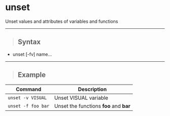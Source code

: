 # unset 

Unset values and attributes of variables and functions

---

> ## **Syntax**

- unset [-fv] name...

---

> ## **Example**

| **Command**   | **Description**   |
| --------------|-------------------|
| `unset -v VISUAL` | Unset VISUAL variable |
| `unset -f foo bar` |Unset the functions **foo** and **bar** |
